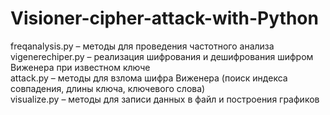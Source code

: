 # Visioner-cipher-attack-with-Python
freqanalysis.py – методы для проведения частотного анализа <br />
vigenerechiper.py – реализация шифрования и дешифрования шифром Виженера при известном ключе <br />
attack.py – методы для взлома шифра Виженера (поиск индекса совпадения, длины ключа, ключевого слова) <br />
visualize.py – методы для записи данных в файл и построения графиков <br />

